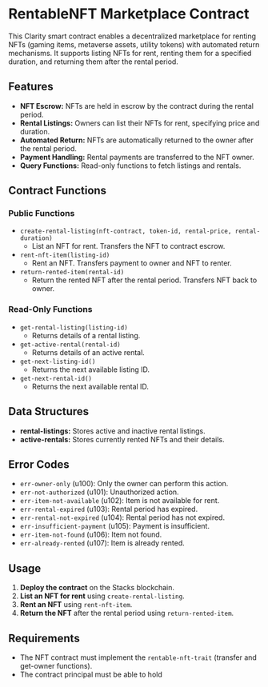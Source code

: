 # RentableNFT Marketplace Contract

This Clarity smart contract enables a decentralized marketplace for renting NFTs (gaming items, metaverse assets, utility tokens) with automated return mechanisms. It supports listing NFTs for rent, renting them for a specified duration, and returning them after the rental period.

## Features

- **NFT Escrow:** NFTs are held in escrow by the contract during the rental period.
- **Rental Listings:** Owners can list their NFTs for rent, specifying price and duration.
- **Automated Return:** NFTs are automatically returned to the owner after the rental period.
- **Payment Handling:** Rental payments are transferred to the NFT owner.
- **Query Functions:** Read-only functions to fetch listings and rentals.

## Contract Functions

### Public Functions

- `create-rental-listing(nft-contract, token-id, rental-price, rental-duration)`
  - List an NFT for rent. Transfers the NFT to contract escrow.
- `rent-nft-item(listing-id)`
  - Rent an NFT. Transfers payment to owner and NFT to renter.
- `return-rented-item(rental-id)`
  - Return the rented NFT after the rental period. Transfers NFT back to owner.

### Read-Only Functions

- `get-rental-listing(listing-id)`
  - Returns details of a rental listing.
- `get-active-rental(rental-id)`
  - Returns details of an active rental.
- `get-next-listing-id()`
  - Returns the next available listing ID.
- `get-next-rental-id()`
  - Returns the next available rental ID.

## Data Structures

- **rental-listings:** Stores active and inactive rental listings.
- **active-rentals:** Stores currently rented NFTs and their details.

## Error Codes

- `err-owner-only` (u100): Only the owner can perform this action.
- `err-not-authorized` (u101): Unauthorized action.
- `err-item-not-available` (u102): Item is not available for rent.
- `err-rental-expired` (u103): Rental period has expired.
- `err-rental-not-expired` (u104): Rental period has not expired.
- `err-insufficient-payment` (u105): Payment is insufficient.
- `err-item-not-found` (u106): Item not found.
- `err-already-rented` (u107): Item is already rented.

## Usage

1. **Deploy the contract** on the Stacks blockchain.
2. **List an NFT for rent** using `create-rental-listing`.
3. **Rent an NFT** using `rent-nft-item`.
4. **Return the NFT** after the rental period using `return-rented-item`.

## Requirements

- The NFT contract must implement the `rentable-nft-trait` (transfer and get-owner functions).
- The contract principal must be able to hold
